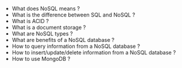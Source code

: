  - What does NoSQL means ?
 - What is the difference between SQL and NoSQL ?
 - What is ACID ?
 - What is a document storage ?
 - What are NoSQL types ?
 - What are benefits of a NoSQL database ?
 - How to query information from a NoSQL database ?
 - How to insert/update/delete information from a NoSQL database ?
 - How to use MongoDB ?

